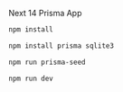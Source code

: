 Next 14 Prisma App

```bash
npm install
```

```bash
npm install prisma sqlite3
```

```bash
npm run prisma-seed
```

```bash
npm run dev
```
